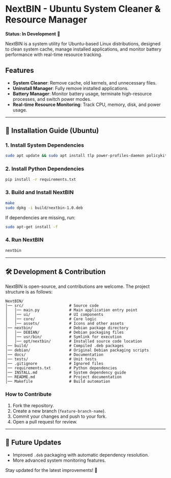 # NextBIN - Ubuntu System Cleaner & Resource Manager

**Status: In Development** 🚀

NextBIN is a system utility for Ubuntu-based Linux distributions, designed to clean system cache, manage installed applications, and monitor battery performance with real-time resource tracking.

## Features
- **System Cleaner**: Remove cache, old kernels, and unnecessary files.
- **Uninstall Manager**: Fully remove installed applications.
- **Battery Manager**: Monitor battery usage, terminate high-resource processes, and switch power modes.
- **Real-time Resource Monitoring**: Track CPU, memory, disk, and power usage.

---

## 🔧 Installation Guide (Ubuntu)

### **1. Install System Dependencies**
```bash
sudo apt update && sudo apt install tlp power-profiles-daemon policykit-1
```

### **2. Install Python Dependencies**
```bash
pip install -r requirements.txt
```

### **3. Build and Install NextBIN**
```bash
make
sudo dpkg -i build/nextbin-1.0.deb
```
If dependencies are missing, run:
```bash
sudo apt-get install -f
```

### **4. Run NextBIN**
```bash
nextbin
```

---

## 🛠 Development & Contribution
NextBIN is open-source, and contributions are welcome. The project structure is as follows:
```
NextBIN/
│── src/                    # Source code
│   │── main.py             # Main application entry point
│   │── ui/                 # UI components
│   │── core/               # Core logic
│   │── assets/             # Icons and other assets
│── nextbin/                # Debian package directory
│   │── DEBIAN/             # Debian packaging files
│   │── usr/bin/            # Symlink for execution
│   │── opt/nextbin/        # Installed source code location
│── build/                  # Compiled .deb packages
│── debian/                 # Original Debian packaging scripts
│── docs/                   # Documentation
│── tests/                  # Unit tests
│── .gitignore              # Ignored files
│── requirements.txt        # Python dependencies
│── INSTALL.md              # System dependency guide
│── README.md               # Project documentation
│── Makefile                # Build automation
```

### **How to Contribute**
1. Fork the repository.
2. Create a new branch (`feature-branch-name`).
3. Commit your changes and push to your fork.
4. Open a pull request for review.

---

## 🔄 Future Updates
- Improved `.deb` packaging with automatic dependency resolution.
- More advanced system monitoring features.

Stay updated for the latest improvements! 🚀

